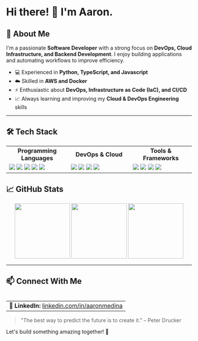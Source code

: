 # Hi there! 👋 I'm Aaron.

<h2>🚀 About Me</h2>
<p>I'm a passionate <b>Software Developer</b> with a strong focus on <b>DevOps, Cloud Infrastructure, and Backend Development</b>. I enjoy building applications and automating workflows to improve efficiency.</p>
<ul>
    <li>💻 Experienced in <b> Python, TypeScript, and Javascript</b></li>
    <li>☁️ Skilled in <b>AWS and Docker</b></li>
    <li>⚡ Enthusiastic about <b>DevOps, Infrastructure as Code (IaC), and CI/CD</b></li>
    <li>📈 Always learning and improving my <b>Cloud & DevOps Engineering</b> skills</li>
</ul>


---

## 🛠️ Tech Stack

<table>
<tr>
    <td align="center" width="33%"><b>Programming Languages</b></td>
    <td align="center" width="33%"><b>DevOps & Cloud</b></td>
    <td align="center" width="33%"><b>Tools & Frameworks</b></td>
</tr>
<tr>
    <td width="33%">
        <img src="https://img.shields.io/badge/JavaScript-F7DF1E?style=for-the-badge&logo=javascript&logoColor=black" />
        <img src="https://img.shields.io/badge/TypeScript-3178C6?style=for-the-badge&logo=typescript&logoColor=white" />
        <img src="https://img.shields.io/badge/Python-3776AB?style=for-the-badge&logo=python&logoColor=white" />
        <img src="https://img.shields.io/badge/PHP-777BB4?style=for-the-badge&logo=php&logoColor=white" />
        <img src="https://img.shields.io/badge/Bash-4EAA25?style=for-the-badge&logo=gnu-bash&logoColor=white" />
    </td>
    <td width="33%">
        <img src="https://img.shields.io/badge/AWS-232F3E?style=for-the-badge&logo=amazonaws&logoColor=white" />
        <img src="https://img.shields.io/badge/Docker-2496ED?style=for-the-badge&logo=docker&logoColor=white" />
        <img src="https://img.shields.io/badge/Kubernetes-326CE5?style=for-the-badge&logo=kubernetes&logoColor=white" />
        <img src="https://img.shields.io/badge/Terraform-7B42BC?style=for-the-badge&logo=terraform&logoColor=white" />
    </td>
    <td width="33%">
        <img src="https://img.shields.io/badge/Node.js-339933?style=for-the-badge&logo=nodedotjs&logoColor=white" />
        <img src="https://img.shields.io/badge/Express.js-000000?style=for-the-badge&logo=express&logoColor=white" />
        <img src="https://img.shields.io/badge/GraphQL-E10098?style=for-the-badge&logo=graphql&logoColor=white" />
        <img src="https://img.shields.io/badge/Next.js-000000?style=for-the-badge&logo=nextdotjs&logoColor=white" />
    </td>
</tr>
</table>


## 📈 GitHub Stats
<div align="center">
    <img src="https://github-readme-stats.vercel.app/api?username=aaronmedina-dev&show_icons=true&theme=radical" height="150"/>
    <img src="https://github-readme-streak-stats.herokuapp.com/?user=aaronmedina-dev&theme=radical" height="150" />
    <img src="https://github-readme-stats.vercel.app/api/top-langs/?username=aaronmedina-dev&layout=compact&theme=radical" height="150"/>
</div>
<table>

---

## 📫 Connect With Me
<table>
<tr>
    <td>
        💼 <b>LinkedIn:</b> <a href="https://linkedin.com/in/aaronmedina">linkedin.com/in/aaronmedina</a>
    </td>
</tr>
</table>

> "The best way to predict the future is to create it." – Peter Drucker

Let's build something amazing together! 🚀

